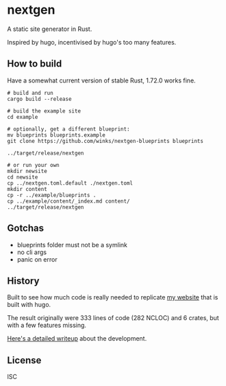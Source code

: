 # nextgen

A static site generator in Rust.

Inspired by hugo, incentivised by hugo's too many features.


## How to build

Have a somewhat current version of stable Rust, 1.72.0 works fine.


```
# build and run
cargo build --release

# build the example site
cd example

# optionally, get a different blueprint:
mv blueprints blueprints.example
git clone https://github.com/winks/nextgen-blueprints blueprints

../target/release/nextgen

# or run your own
mkdir newsite
cd newsite
cp ../nextgen.toml.default ./nextgen.toml
mkdir content
cp -r ../example/blueprints .
cp ../example/content/_index.md content/
../target/release/nextgen
```

## Gotchas

  * blueprints folder must not be a symlink
  * no cli args
  * panic on error


## History

Built to see how much code is really needed to replicate [my website](https://f5n.org) that is built with hugo.

The result originally were 333 lines of code (282 NCLOC) and 6 crates, but with a few features missing.

[Here's a detailed writeup](https://f5n.org/blog/2020/a-static-site-generator/) about the development.

## License

ISC
